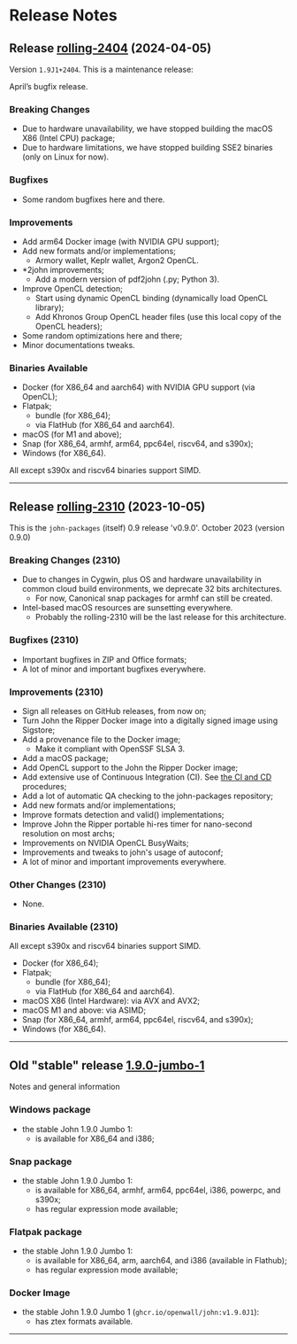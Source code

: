 # Release Notes

## Release [rolling-2404](https://github.com/openwall/john-packages/releases/tag/rolling-2404) (2024-04-05)

Version `1.9J1+2404`. This is a maintenance release:

April’s bugfix release.

### Breaking Changes

- Due to hardware unavailability, we have stopped building the macOS X86 (Intel CPU) package;
- Due to hardware limitations, we have stopped building SSE2 binaries (only on Linux for now).

### Bugfixes

- Some random bugfixes here and there.

### Improvements

- Add arm64 Docker image (with NVIDIA GPU support);
- Add new formats and/or implementations;
  - Armory wallet, Keplr wallet, Argon2 OpenCL.
- *2john improvements;
  - Add a modern version of pdf2john (.py; Python 3).
- Improve OpenCL detection;
  - Start using dynamic OpenCL binding (dynamically load OpenCL library);
  - Add Khronos Group OpenCL header files (use this local copy of the OpenCL headers);
- Some random optimizations here and there;
- Minor documentations tweaks.

### Binaries Available

* Docker (for X86_64 and aarch64) with NVIDIA GPU support (via OpenCL);
* Flatpak;
  * bundle (for X86_64);
  * via FlatHub (for X86_64 and aarch64).
* macOS (for M1 and above);
* Snap (for X86_64, armhf, arm64, ppc64el, riscv64, and s390x);
* Windows (for X86_64).

All except s390x and riscv64 binaries support SIMD.

------

## Release [rolling-2310](https://github.com/openwall/john-packages/releases/tag/rolling-2310) (2023-10-05)

This is the `john-packages` (itself) 0.9 release 'v0.9.0'. October 2023 (version 0.9.0)

### Breaking Changes (2310)

- Due to changes in Cygwin, plus OS and hardware unavailability in common cloud build environments,
  we deprecate 32 bits architectures.
  - For now, Canonical snap packages for armhf can still be created.
- Intel-based macOS resources are sunsetting everywhere.
  - Probably the rolling-2310 will be the last release for this architecture.

### Bugfixes (2310)

- Important bugfixes in ZIP and Office formats;
- A lot of minor and important bugfixes everywhere.

### Improvements (2310)

- Sign all releases on GitHub releases, from now on;
- Turn John the Ripper Docker image into a digitally signed image using Sigstore;
- Add a provenance file to the Docker image;
  - Make it compliant with OpenSSF SLSA 3.
- Add a macOS package;
- Add OpenCL support to the John the Ripper Docker image;
- Add extensive use of Continuous Integration (CI). See [the CI and CD](https://github.com/openwall/john-packages/tree/main/tests#continuous-integration-and-continuous-delivery) procedures;
- Add a lot of automatic QA checking to the john-packages repository;
- Add new formats and/or implementations;
- Improve formats detection and valid() implementations;
- Improve John the Ripper portable hi-res timer for nano-second resolution on most archs;
- Improvements on NVIDIA OpenCL BusyWaits;
- Improvements and tweaks to john's usage of autoconf;
- A lot of minor and important improvements everywhere.

### Other Changes (2310)

- None.

### Binaries Available (2310)

All except s390x and riscv64 binaries support SIMD.

* Docker (for X86_64);
* Flatpak;
  * bundle (for X86_64);
  * via FlatHub (for X86_64 and aarch64).
* macOS X86 (Intel Hardware): via AVX and AVX2;
* macOS M1 and above: via ASIMD;
* Snap (for X86_64, armhf, arm64, ppc64el, riscv64, and s390x);
* Windows (for X86_64).

------

## Old "stable" release [1.9.0-jumbo-1](https://github.com/openwall/john-packages/releases/tag/1.9.0-jumbo-1)

Notes and general information

### Windows package
- the stable John 1.9.0 Jumbo 1:
  - is available for X86_64 and i386;

### Snap package
- the stable John 1.9.0 Jumbo 1:
  - is available for X86_64, armhf, arm64, ppc64el, i386, powerpc, and s390x;
  - has regular expression mode available;

### Flatpak package
- the stable John 1.9.0 Jumbo 1:
  - is available for X86_64, arm, aarch64, and i386 (available in Flathub);
  - has regular expression mode available;

### Docker Image
- the stable John 1.9.0 Jumbo 1 (`ghcr.io/openwall/john:v1.9.0J1`):
  - has ztex formats available.

------
